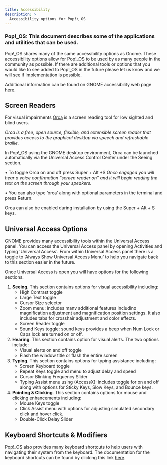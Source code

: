```yaml
---
title: Accessibility
description: >
  Accessibility options for Pop!\_OS
---
```


### Pop!\_OS: This document describes some of the applications and utilities that can be used. 

Pop!_OS shares many of the same accessibility options as Gnome. These accessibility options allow for Pop!_OS to be used by as many people in the community as possible. If there are additional tools or options that you would like to see added to Pop!_OS in the future please let us know and we will see if implementation is possible. 

Additional information can be found on GNOME accessibility web page [here](https://help.gnome.org/users/gnome-help/stable/a11y.html).

## Screen Readers
For visual impairments [Orca](https://help.gnome.org/users/orca/stable/introduction.html.en) is a screen reading tool for low sighted and blind users.

*Orca is a free, open source, flexible, and extensible screen reader that provides access to the graphical desktop via speech and refreshable braille.* 

In Pop!_OS using the GNOME desktop environment, Orca can be launched automatically via the Universal Access Control Center under the Seeing section.

• To toggle Orca on and off press Super + Alt +S
*Once engaged you will hear a voice confirmation “screen reader on” and it will begin reading the text on the screen through your speakers.* 

• You can also type ‘orca’ along with optional parameters in the terminal and press Return. 

Orca can also be enabled during installation by using the Super + Alt + S keys. 

## Universal Access Options
GNOME provides many accessibility tools within the Universal Access panel. You can access the Universal Access panel by opening Activities and typing 'Universal Access'. From within Universal Access panel there is a toggle to ‘Always Show Universal Access Menu’ to help you navigate back to this section easier in the future. 

Once Universal Access is open you will have options for the following sections.
1. **Seeing**. This section contains options for visual accessibility including:
    - High Contrast toggle
    - Large Text toggle
    - Cursor Size selector
    - Zoom menu: includes many additional features including magnification adjustment and magnification position settings. It also includes tabs for crosshair adjustment and color effects.
	- Screen Reader toggle
	- Sound Keys toggle: sound keys provides a beep when Num Lock or Caps lock are turned on or off. 
2. **Hearing**. This section contains option for visual alerts. The two options include:
	- Visual alerts on and off toggle
	- Flash the window title or flash the entire screen
4. **Typing**. This section contains options for typing assistance including:
	- Screen Keyboard toggle
	- Repeat Keys toggle and menu to adjust delay and speed
	- Cursor Blinking Frequency Slider
	- Typing Assist menu using (AccessX): includes toggle for on and off along with options for Sticky Keys, Slow Keys, and Bounce keys.
4. **Pointing & Clicking**. This section contains options for mouse and clicking enhancements including:
    - Mouse Keys toggle
    - Click Assist menu with options for adjusting simulated secondary click and hover click.
    - Double-Click Delay Slider  

## Keyboard Shortcuts & Modifiers
Pop!_OS also provides many keyboard shortcuts to help users with navigating their system from the keyboard. The documentation for the keyboard shortcuts can be found by clicking this link [here](https://pop.system76.com/docs/keyboard-shortcuts/).



